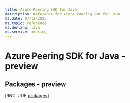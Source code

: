 ```yaml
---
title: Azure Peering SDK for Java
description: Reference for Azure Peering SDK for Java
ms.date: 07/12/2025
ms.topic: reference
ms.devlang: java
ms.service: peering
---
```

# Azure Peering SDK for Java - preview
## Packages - preview
[!INCLUDE [packages](peering-index.md)]